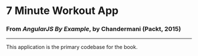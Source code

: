 # 7 Minute Workout App
### From _AngularJS By Example_, by Chandermani (Packt, 2015)
---
This application is the primary codebase for the book.